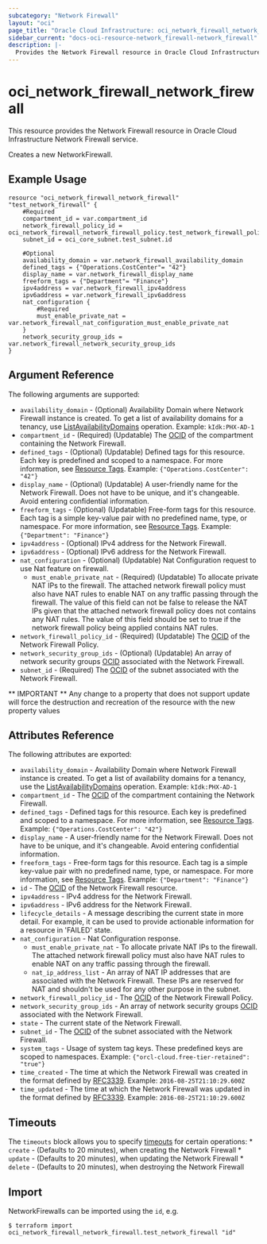 ```yaml
---
subcategory: "Network Firewall"
layout: "oci"
page_title: "Oracle Cloud Infrastructure: oci_network_firewall_network_firewall"
sidebar_current: "docs-oci-resource-network_firewall-network_firewall"
description: |-
  Provides the Network Firewall resource in Oracle Cloud Infrastructure Network Firewall service
---
```


# oci_network_firewall_network_firewall
This resource provides the Network Firewall resource in Oracle Cloud Infrastructure Network Firewall service.

Creates a new NetworkFirewall.


## Example Usage

```hcl
resource "oci_network_firewall_network_firewall" "test_network_firewall" {
	#Required
	compartment_id = var.compartment_id
	network_firewall_policy_id = oci_network_firewall_network_firewall_policy.test_network_firewall_policy.id
	subnet_id = oci_core_subnet.test_subnet.id

	#Optional
	availability_domain = var.network_firewall_availability_domain
	defined_tags = {"Operations.CostCenter"= "42"}
	display_name = var.network_firewall_display_name
	freeform_tags = {"Department"= "Finance"}
	ipv4address = var.network_firewall_ipv4address
	ipv6address = var.network_firewall_ipv6address
	nat_configuration {
		#Required
		must_enable_private_nat = var.network_firewall_nat_configuration_must_enable_private_nat
	}
	network_security_group_ids = var.network_firewall_network_security_group_ids
}
```

## Argument Reference

The following arguments are supported:

* `availability_domain` - (Optional) Availability Domain where Network Firewall instance is created. To get a list of availability domains for a tenancy, use [ListAvailabilityDomains](https://docs.cloud.oracle.com/iaas/api/#/en/identity/20160918/AvailabilityDomain/ListAvailabilityDomains) operation. Example: `kIdk:PHX-AD-1` 
* `compartment_id` - (Required) (Updatable) The [OCID](https://docs.cloud.oracle.com/iaas/Content/General/Concepts/identifiers.htm) of the compartment containing the Network Firewall.
* `defined_tags` - (Optional) (Updatable) Defined tags for this resource. Each key is predefined and scoped to a namespace. For more information, see [Resource Tags](https://docs.cloud.oracle.com/iaas/Content/General/Concepts/resourcetags.htm). Example: `{"Operations.CostCenter": "42"}` 
* `display_name` - (Optional) (Updatable) A user-friendly name for the Network Firewall. Does not have to be unique, and it's changeable. Avoid entering confidential information.
* `freeform_tags` - (Optional) (Updatable) Free-form tags for this resource. Each tag is a simple key-value pair with no predefined name, type, or namespace. For more information, see [Resource Tags](https://docs.cloud.oracle.com/iaas/Content/General/Concepts/resourcetags.htm). Example: `{"Department": "Finance"}` 
* `ipv4address` - (Optional) IPv4 address for the Network Firewall.
* `ipv6address` - (Optional) IPv6 address for the Network Firewall.
* `nat_configuration` - (Optional) (Updatable) Nat Configuration request to use Nat feature on firewall.
	* `must_enable_private_nat` - (Required) (Updatable) To allocate private NAT IPs to the firewall. The attached network firewall policy must also have NAT rules to enable NAT on any traffic passing through the firewall. The value of this field can not be false to release the NAT IPs given that the attached network firewall policy does not contains any NAT rules. The value of this field should be set to true if the network firewall policy being applied contains NAT rules.
* `network_firewall_policy_id` - (Required) (Updatable) The [OCID](https://docs.cloud.oracle.com/iaas/Content/General/Concepts/identifiers.htm) of the Network Firewall Policy.
* `network_security_group_ids` - (Optional) (Updatable) An array of network security groups [OCID](https://docs.cloud.oracle.com/iaas/Content/General/Concepts/identifiers.htm) associated with the Network Firewall.
* `subnet_id` - (Required) The [OCID](https://docs.cloud.oracle.com/iaas/Content/General/Concepts/identifiers.htm) of the subnet associated with the Network Firewall.


** IMPORTANT **
Any change to a property that does not support update will force the destruction and recreation of the resource with the new property values

## Attributes Reference

The following attributes are exported:

* `availability_domain` - Availability Domain where Network Firewall instance is created. To get a list of availability domains for a tenancy, use the [ListAvailabilityDomains](https://docs.cloud.oracle.com/iaas/api/#/en/identity/20160918/AvailabilityDomain/ListAvailabilityDomains) operation. Example: `kIdk:PHX-AD-1` 
* `compartment_id` - The [OCID](https://docs.cloud.oracle.com/iaas/Content/General/Concepts/identifiers.htm) of the compartment containing the Network Firewall.
* `defined_tags` - Defined tags for this resource. Each key is predefined and scoped to a namespace. For more information, see [Resource Tags](https://docs.cloud.oracle.com/iaas/Content/General/Concepts/resourcetags.htm). Example: `{"Operations.CostCenter": "42"}` 
* `display_name` - A user-friendly name for the Network Firewall. Does not have to be unique, and it's changeable. Avoid entering confidential information.
* `freeform_tags` - Free-form tags for this resource. Each tag is a simple key-value pair with no predefined name, type, or namespace. For more information, see [Resource Tags](https://docs.cloud.oracle.com/iaas/Content/General/Concepts/resourcetags.htm). Example: `{"Department": "Finance"}` 
* `id` - The [OCID](https://docs.cloud.oracle.com/iaas/Content/General/Concepts/identifiers.htm) of the Network Firewall resource.
* `ipv4address` - IPv4 address for the Network Firewall.
* `ipv6address` - IPv6 address for the Network Firewall.
* `lifecycle_details` - A message describing the current state in more detail. For example, it can be used to provide actionable information for a resource in 'FAILED' state.
* `nat_configuration` - Nat Configuration response.
	* `must_enable_private_nat` - To allocate private NAT IPs to the firewall. The attached network firewall policy must also have NAT rules to enable NAT on any traffic passing through the firewall.
	* `nat_ip_address_list` - An array of NAT IP addresses that are associated with the Network Firewall. These IPs are reserved for NAT and shouldn't be used for any other purpose in the subnet.
* `network_firewall_policy_id` - The [OCID](https://docs.cloud.oracle.com/iaas/Content/General/Concepts/identifiers.htm) of the Network Firewall Policy.
* `network_security_group_ids` - An array of network security groups [OCID](https://docs.cloud.oracle.com/iaas/Content/General/Concepts/identifiers.htm) associated with the Network Firewall.
* `state` - The current state of the Network Firewall.
* `subnet_id` - The [OCID](https://docs.cloud.oracle.com/iaas/Content/General/Concepts/identifiers.htm) of the subnet associated with the Network Firewall.
* `system_tags` - Usage of system tag keys. These predefined keys are scoped to namespaces. Example: `{"orcl-cloud.free-tier-retained": "true"}` 
* `time_created` - The time at which the Network Firewall was created in the format defined by [RFC3339](https://tools.ietf.org/html/rfc3339). Example: `2016-08-25T21:10:29.600Z` 
* `time_updated` - The time at which the Network Firewall was updated in the format defined by [RFC3339](https://tools.ietf.org/html/rfc3339). Example: `2016-08-25T21:10:29.600Z` 

## Timeouts

The `timeouts` block allows you to specify [timeouts](https://registry.terraform.io/providers/oracle/oci/latest/docs/guides/changing_timeouts) for certain operations:
	* `create` - (Defaults to 20 minutes), when creating the Network Firewall
	* `update` - (Defaults to 20 minutes), when updating the Network Firewall
	* `delete` - (Defaults to 20 minutes), when destroying the Network Firewall


## Import

NetworkFirewalls can be imported using the `id`, e.g.

```
$ terraform import oci_network_firewall_network_firewall.test_network_firewall "id"
```

